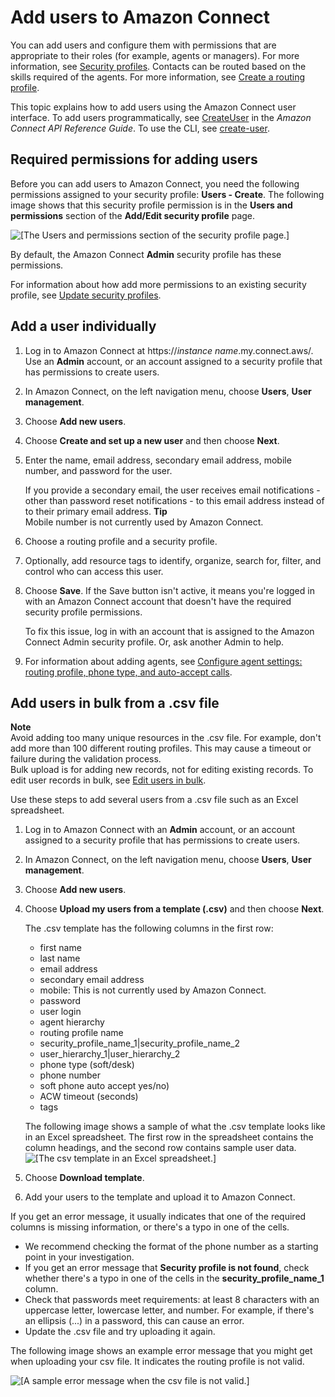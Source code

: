 # Add users to Amazon Connect<a name="user-management"></a>

You can add users and configure them with permissions that are appropriate to their roles \(for example, agents or managers\)\. For more information, see [Security profiles](connect-security-profiles.md)\. Contacts can be routed based on the skills required of the agents\. For more information, see [Create a routing profile](routing-profiles.md)\.

This topic explains how to add users using the Amazon Connect user interface\. To add users programmatically, see [CreateUser](https://docs.aws.amazon.com/connect/latest/APIReference/API_CreateUser.html) in the *Amazon Connect API Reference Guide*\. To use the CLI, see [create\-user](https://docs.aws.amazon.com/cli/latest/reference/connect/create-user.html)\.

## Required permissions for adding users<a name="required-permissions-add-user"></a>

Before you can add users to Amazon Connect, you need the following permissions assigned to your security profile: **Users \- Create**\. The following image shows that this security profile permission is in the **Users and permissions** section of the **Add/Edit security profile** page\. 

![\[The Users and permissions section of the security profile page.\]](http://docs.aws.amazon.com/connect/latest/adminguide/images/security-profile-create-user-accounts.png)

By default, the Amazon Connect **Admin** security profile has these permissions\.

For information about how add more permissions to an existing security profile, see [Update security profiles](update-security-profiles.md)\.

## Add a user individually<a name="add-a-user"></a>

1. Log in to Amazon Connect at https://*instance name*\.my\.connect\.aws/\. Use an **Admin** account, or an account assigned to a security profile that has permissions to create users\.

1. In Amazon Connect, on the left navigation menu, choose **Users**, **User management**\.

1. Choose **Add new users**\.

1. Choose **Create and set up a new user** and then choose **Next**\.

1. Enter the name, email address, secondary email address, mobile number, and password for the user\.

   If you provide a secondary email, the user receives email notifications \- other than password reset notifications \- to this email address instead of to their primary email address\.
**Tip**  
Mobile number is not currently used by Amazon Connect\.

1. Choose a routing profile and a security profile\.

1. Optionally, add resource tags to identify, organize, search for, filter, and control who can access this user\.

1. Choose **Save**\. If the Save button isn't active, it means you're logged in with an Amazon Connect account that doesn't have the required security profile permissions\. 

   To fix this issue, log in with an account that is assigned to the Amazon Connect Admin security profile\. Or, ask another Admin to help\. 

1. For information about adding agents, see [Configure agent settings: routing profile, phone type, and auto\-accept calls](configure-agents.md)\. 

## Add users in bulk from a \.csv file<a name="add-users-in-bulk"></a>

**Note**  
Avoid adding too many unique resources in the \.csv file\. For example, don't add more than 100 different routing profiles\. This may cause a timeout or failure during the validation process\.   
Bulk upload is for adding new records, not for editing existing records\. To edit user records in bulk, see [Edit users in bulk](edit-users-in-bulk.md)\. 

Use these steps to add several users from a \.csv file such as an Excel spreadsheet\.

1. Log in to Amazon Connect with an **Admin** account, or an account assigned to a security profile that has permissions to create users\.

1. In Amazon Connect, on the left navigation menu, choose **Users**, **User management**\.

1. Choose **Add new users**\.

1. Choose **Upload my users from a template \(\.csv\)** and then choose **Next**\.

   The \.csv template has the following columns in the first row:
   + first name
   + last name
   + email address
   + secondary email address
   + mobile: This is not currently used by Amazon Connect\. 
   + password
   + user login
   + agent hierarchy
   + routing profile name
   + security\_profile\_name\_1\|security\_profile\_name\_2
   + user\_hierarchy\_1\|user\_hierarchy\_2
   + phone type \(soft/desk\)
   + phone number
   + soft phone auto accept yes/no\)
   + ACW timeout \(seconds\)
   + tags

   The following image shows a sample of what the \.csv template looks like in an Excel spreadsheet\. The first row in the spreadsheet contains the column headings, and the second row contains sample user data\.  
![\[The csv template in an Excel spreadsheet.\]](http://docs.aws.amazon.com/connect/latest/adminguide/images/add-bulk-users.png)

1. Choose **Download template**\. 

1. Add your users to the template and upload it to Amazon Connect\.

If you get an error message, it usually indicates that one of the required columns is missing information, or there's a typo in one of the cells\. 
+ We recommend checking the format of the phone number as a starting point in your investigation\.
+ If you get an error message that **Security profile is not found**, check whether there's a typo in one of the cells in the **security\_profile\_name\_1** column\.
+ Check that passwords meet requirements: at least 8 characters with an uppercase letter, lowercase letter, and number\. For example, if there's an ellipsis \(\.\.\.\) in a password, this can cause an error\.
+ Update the \.csv file and try uploading it again\.

The following image shows an example error message that you might get when uploading your csv file\. It indicates the routing profile is not valid\.

![\[A sample error message when the csv file is not valid.\]](http://docs.aws.amazon.com/connect/latest/adminguide/images/error-message-uploaded-csv-file.png)
